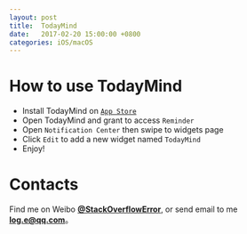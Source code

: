 ```yaml
---
layout: post
title:  TodayMind
date:   2017-02-20 15:00:00 +0800
categories: iOS/macOS
---
```


# How to use TodayMind
- Install TodayMind on [`App Store`](https://itunes.apple.com/app/1207158665)
- Open TodayMind and grant to access `Reminder`
- Open `Notification Center` then swipe to widgets page
- Click `Edit` to add a new widget named `TodayMind`
- Enjoy!

# Contacts
Find me on Weibo **[@StackOverflowError](http://weibo.com/0x00eeee)**, or send email to me **[log.e@qq.com](mailto:log.e@qq.com)**。
